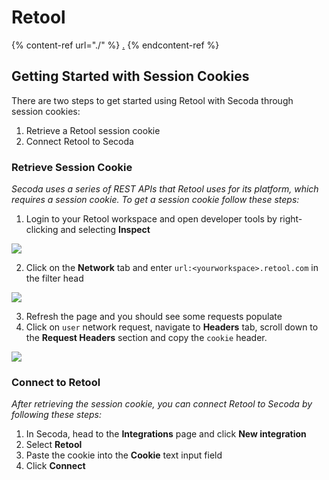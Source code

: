 # Retool

{% content-ref url="./" %}
[.](./)
{% endcontent-ref %}

## Getting Started with Session Cookies <a href="#h_21e27f5a15" id="h_21e27f5a15"></a>

There are two steps to get started using Retool with Secoda through session cookies:

1. Retrieve a Retool session cookie
2. Connect Retool to Secoda

### Retrieve Session Cookie

_Secoda uses a series of REST APIs that Retool uses for its platform, which requires a session cookie. To get a session cookie follow these steps:_

1. Login to your Retool workspace and open developer tools by right-clicking and selecting **Inspect**

![](https://secoda-public-media-assets.s3.amazonaws.com/image%20\(3\).png)

2. Click on the **Network** tab and enter `url:<yourworkspace>.retool.com` in the filter head

![](https://secoda-public-media-assets.s3.amazonaws.com/image%20\(2\)%20\(1\).png)

3. Refresh the page and you should see some requests populate
4. Click on `user` network request, navigate to **Headers** tab, scroll down to the **Request Headers** section and copy the `cookie` header.

![](https://secoda-public-media-assets.s3.amazonaws.com/image%20\(1\)%20\(1\)%20\(1\)%20\(1\).png)

### Connect to Retool

_After retrieving the session cookie, you can connect Retool to Secoda by following these steps:_

1. In Secoda, head to the **Integrations** page and click **New integration**
2. Select **Retool**
3. Paste the cookie into the **Cookie** text input field
4. Click **Connect**
